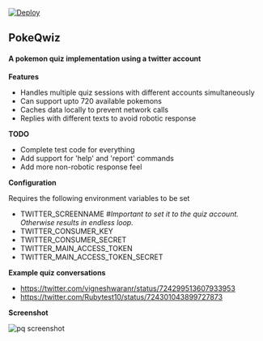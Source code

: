 [![Deploy](https://www.herokucdn.com/deploy/button.png)](https://heroku.com/deploy)
## PokeQwiz ##
#### A pokemon quiz implementation using a twitter account ####

**Features**
* Handles multiple quiz sessions with different accounts simultaneously
* Can support upto 720 available pokemons
* Caches data locally to prevent network calls
* Replies with different texts to avoid robotic response

**TODO**
* Complete test code for everything
* Add support for 'help' and 'report' commands
* Add more non-robotic response feel

**Configuration**

Requires the following environment variables to be set
* TWITTER_SCREENNAME _#Important to set it to the quiz account. Otherwise results in endless loop._
* TWITTER_CONSUMER_KEY
* TWITTER_CONSUMER_SECRET
* TWITTER_MAIN_ACCESS_TOKEN
* TWITTER_MAIN_ACCESS_TOKEN_SECRET

**Example quiz conversations**
* https://twitter.com/vigneshwaranr/status/724299513607933953
* https://twitter.com/Rubytest10/status/724301043899727873

**Screenshot**

![pq screenshot](https://raw.githubusercontent.com/vigneshwaranr/ruby-exercise/master/public/screenshot.jpg)
